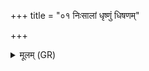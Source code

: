 +++
title = "०१ निःसालां धृष्णुं धिषणम्"

+++
<details><summary>मूलम् (GR)</summary>

निःसालां धृष्णुं धिषणम्  
एकावाद्यां जिघत्स्वम् ।  
सर्वाश् चण्डस्य नप्त्यो  
नाशयामः सदान्वाः ॥
</details>